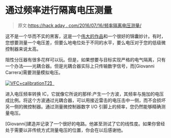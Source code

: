 # 通过频率进行隔离电压测量

> 原文:[https://hack aday . com/2016/07/16/频率隔离电压测量/](https://hackaday.com/2016/07/16/the-isolated-voltage-measurements-through-frequency/)

这不是一个华而不实的黑客，这是一个[伟大的作品](http://ardupiclab.blogspot.de/2016/05/an-isolated-analog-input-for-arduino-by.html)和一个很好的锦囊妙计。有时，您想要测量一个电压差，但要么地电位处于不同的水平，要么电压对于您的低级微控制器来说太高。

阻性分压器有很多花样可以玩。但是，如果想要与目标实现严格的电气隔离，只有一个办法——光耦合器。但是光耦合器实际上只传输数字信号，而[Giovanni Carrera]需要测量模拟电压。

[![VFC+calibration](../Images/8e602b866e191c570d4be60e7e478a43.png)T2】](https://hackaday.com/wp-content/uploads/2016/06/vfccalibration.gif)

进入电压频率转换 IC，它就像它所说的那样:产生一个方波，其频率与施加的电压成比例。将这个方波通过光耦合器，可以用接近雷击的电压击中一侧，而不会损坏另一侧的微控制器。通过测量微控制器数字 I/O 引脚上的频率，您仍然能够精确测量电压。

[Giovanni]建造并记录了一个很好的电路。他甚至测试了它的线性度。如果你曾经处于需要以非传统方式测量电压的位置，你会在以后感谢他。